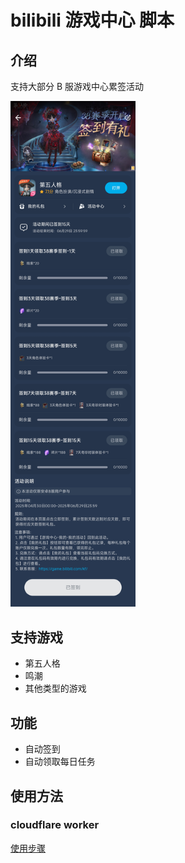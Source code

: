 # bilibili 游戏中心 脚本

## 介绍

支持大部分 B 服游戏中心累签活动

<img src="./assets/screenshot_1.png" alt="image"  width="200"  />

## 支持游戏

-   第五人格
-   鸣潮
-   其他类型的游戏

## 功能

-   自动签到
-   自动领取每日任务

## 使用方法

### cloudflare worker

[使用步骤](./packages/worker/README.md)
